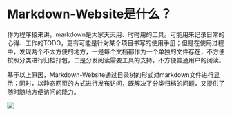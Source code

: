 # Markdown-Website是什么？

作为程序猿来讲，markdown是大家天天用、时时用的工具。可能用来记录日常的心得、工作的TODO，更有可能是针对某个项目书写的使用手册；但是在使用过程中，发现两个不太方便的地方，一是每个文档都作为一个单独的文件存在，不方便按照分类进行归档打包，二是分发阅读需要工具的支持，不方便普通用户的阅读。

基于以上原因，Markdown-Website通过目录树的形式对markdown文件进行显示；同时，以静态网页的方式进行发布访问，既解决了分类归档的问题，又提供了随时随地方便访问的能力。

![]( http://face.app100.info/md-wb.png )